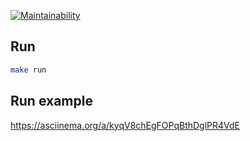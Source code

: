 [![Maintainability](https://api.codeclimate.com/v1/badges/300dd248b9b0df05da5d/maintainability)](https://codeclimate.com/github/dzam3/java-project-61/maintainability)

## Run

```bash
make run
```

## Run example

https://asciinema.org/a/kyqV8chEgFOPqBthDglPR4VdE